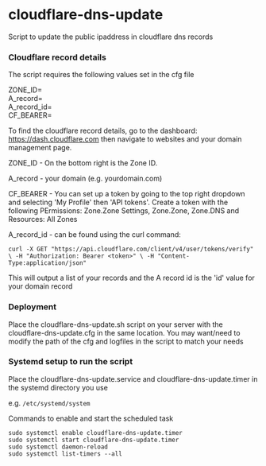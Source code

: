 # cloudflare-dns-update
Script to update the public ipaddress in cloudflare dns records

### Cloudflare record details

The script requires the following values set in the cfg  file

ZONE_ID=<zone-id> \
A_record=<a-record> \
A_record_id=<a-record-id> \
CF_BEARER=<token>


To find the cloudflare record details, go to the dashboard: https://dash.cloudflare.com then navigate to websites and your domain management page.

ZONE_ID - On the bottom right is the Zone ID. 

A_record - your domain (e.g. yourdomain.com) 

CF_BEARER - You can set up a token by going to the top right dropdown and selecting 'My Profile' then 'API tokens'. Create a token with the following PErmissions: Zone.Zone Settings, Zone.Zone, Zone.DNS and Resources: All Zones

A_record_id - can be found using the curl command:

`curl -X GET "https://api.cloudflare.com/client/v4/user/tokens/verify" \
-H "Authorization: Bearer <token>" \
-H "Content-Type:application/json"`

This will output a list of your records and the A record id is the 'id' value for your domain record 

### Deployment

Place the cloudflare-dns-update.sh script on your server with the cloudflare-dns-update.cfg in the same location. You may want/need to modify the path of the cfg and logfiles in the script to match your needs

### Systemd setup to run the script

Place the cloudflare-dns-update.service and cloudflare-dns-update.timer in the systemd directory you use

e.g. `/etc/systemd/system`

Commands to enable and start the scheduled task

`sudo systemctl enable cloudflare-dns-update.timer`\
`sudo systemctl start cloudflare-dns-update.timer`\
`sudo systemctl daemon-reload`\
`sudo systemctl list-timers --all`
